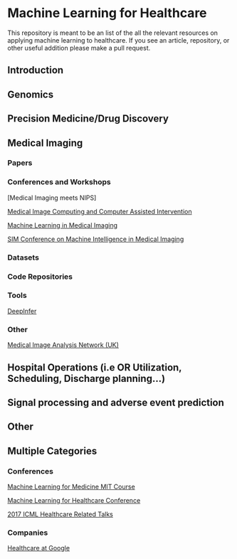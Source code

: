 # Machine Learning for Healthcare
This repository is meant to be an list of the all the relevant resources on applying machine learning to healthcare. If you see an article, repository, or other useful addition please make a pull request.

## Introduction

## Genomics

## Precision Medicine/Drug Discovery

## Medical Imaging

### Papers 

### Conferences and Workshops
[Medical Imaging meets NIPS]

[Medical Image Computing and Computer Assisted Intervention](http://www.miccai2017.org)

[Machine Learning in Medical Imaging](http://mlmi2016.web.unc.edu)

[SIM Conference on Machine Intelligence in Medical Imaging](http://siim.org/page/2017CMIMI)

### Datasets

### Code Repositories 

### Tools
[DeepInfer](http://www.deepinfer.org)

### Other 
[Medical Image Analysis Network (UK)](https://www.median.ac.uk/network)


## Hospital Operations (i.e OR Utilization, Scheduling, Discharge planning...)


## Signal processing and adverse event prediction

## Other


## Multiple Categories

### Conferences 
[Machine Learning for Medicine MIT Course](https://mlhc17mit.github.io)

[Machine Learning for Healthcare Conference](http://mucmd.org)


[2017 ICML Healthcare Related Talks](https://2017.icml.cc/Conferences/2017/Schedule?showParentSession=1379)

### Companies
[Healthcare at Google](https://research.google.com/teams/brain/healthcare/)


